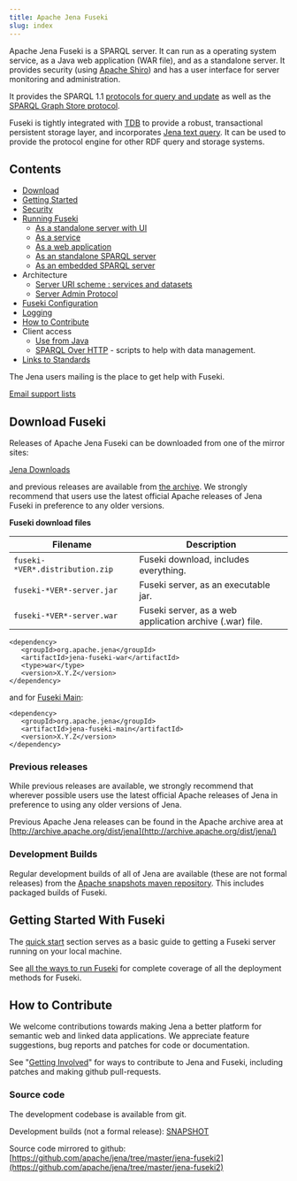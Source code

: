 ```yaml
---
title: Apache Jena Fuseki
slug: index
---
```


Apache Jena Fuseki is a SPARQL server.  It can run as a operating system
service, as a Java web application (WAR file), and as a standalone server.
It provides security (using [Apache Shiro](https://shiro.apache.org/)) and
has a user interface for server monitoring and administration.

It provides the SPARQL 1.1
[protocols for query and update](http://www.w3.org/TR/sparql11-protocol/)
as well as the
[SPARQL Graph Store protocol](http://www.w3.org/TR/sparql11-http-rdf-update/).

Fuseki is tightly integrated with [TDB](../tdb/index.html) to provide a robust,
transactional persistent storage layer, and incorporates
[Jena text query](../query/text-query.html).
It can be used to provide the protocol engine for other RDF query and
storage systems.

## Contents

- [Download](#download-fuseki)
- [Getting Started](#getting-started-with-fuseki)
- [Security](fuseki-security.html)
- [Running Fuseki](fuseki-run.html)
    - [As a standalone server with UI](fuseki-run.html#fuseki-standalone-server)
    - [As a service](fuseki-run.html#fuseki-service)
    - [As a web application](fuseki-run.html#fuseki-web-application)
    - [As an standalone SPARQL server](fuseki-main.html)
    - [As an embedded SPARQL server](fuseki-main.html)
- Architecture
    - [Server URI scheme : services and datasets](fuseki-data-services.html)
    - [Server Admin Protocol](fuseki-server-protocol.html)
- [Fuseki Configuration](fuseki-configuration.html)
- [Logging](fuseki-logging.html)
- [How to Contribute](#how-to-contribute)
- Client access
    - [Use from Java](../rdfconnection)
    - [SPARQL Over HTTP](soh.html) - scripts to help with data management.
- [Links to Standards](rdf-sparql-standards.html)

The Jena users mailing is the place to get help with Fuseki.

[Email support lists](/help_and_support/#email-support-lists)

## Download Fuseki

Releases of Apache Jena Fuseki can be downloaded from one of the mirror sites:

[Jena Downloads](/download)

and previous releases are available from [the archive](http://archive.apache.org/dist/jena/).
We strongly recommend that users use the latest official Apache releases of Jena Fuseki in
preference to any older versions.

**Fuseki download files**

Filename | Description
--------- | -----------
`fuseki-*VER*.distribution.zip` | Fuseki download, includes everything.
`fuseki-*VER*-server.jar`  | Fuseki server, as an executable jar.
`fuseki-*VER*-server.war`  | Fuseki server, as a web application archive (.war) file.

    <dependency>
       <groupId>org.apache.jena</groupId>
       <artifactId>jena-fuseki-war</artifactId>
       <type>war</type>
       <version>X.Y.Z</version>
    </dependency>

and for [Fuseki Main](fuseki-main):

    <dependency>
       <groupId>org.apache.jena</groupId>
       <artifactId>jena-fuseki-main</artifactId>
       <version>X.Y.Z</version>
    </dependency>

### Previous releases

While previous releases are available, we strongly recommend that wherever
possible users use the latest official Apache releases of Jena in
preference to using any older versions of Jena.

Previous Apache Jena releases can be found in the Apache archive area
at [http://archive.apache.org/dist/jena](http://archive.apache.org/dist/jena/)

### Development Builds

Regular development builds of all of Jena are available (these are not
formal releases) from the
[Apache snapshots maven repository](https://repository.apache.org/snapshots/org/apache/jena).
This includes packaged builds of Fuseki.

## Getting Started With Fuseki

The [quick start](fuseki-quick-start.html) section serves as a basic
guide to getting a Fuseki server running on your local machine.  

See [all the ways to run Fuseki](fuseki-run.html) for complete coverage of all the
deployment methods for Fuseki.

## How to Contribute

We welcome contributions towards making Jena a better platform for semantic
web and linked data applications.  We appreciate feature suggestions, bug
reports and patches for code or documentation.

See "[Getting Involved](/getting_involved/index.html)" for ways to
contribute to Jena and Fuseki, including patches and making github
pull-requests.

### Source code

The development codebase is available from git.

Development builds (not a formal release):
[SNAPSHOT](https://repository.apache.org/content/repositories/snapshots/org/apache/jena/jena-fuseki/)

Source code mirrored to github:
[https://github.com/apache/jena/tree/master/jena-fuseki2](https://github.com/apache/jena/tree/master/jena-fuseki2)
